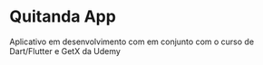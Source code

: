 # Quitanda App

Aplicativo em desenvolvimento com em conjunto com o curso de Dart/Flutter e GetX da Udemy


